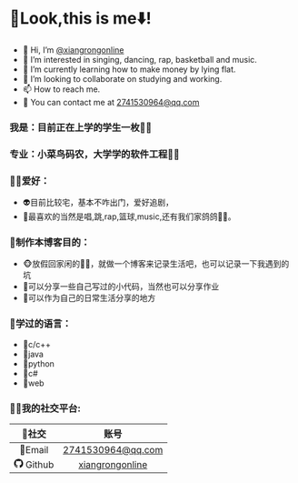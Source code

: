 # 🤳Look,this is me⬇️!
- 👋 Hi, I’m [@xiangrongonline](https://github.com/xiangrongonline)
- 👀 I’m interested in singing, dancing, rap, basketball and music.
- 🌱 I’m currently learning how to make money by lying flat.
- 💞️ I’m looking to collaborate on studying and working.
- 📫 How to reach me.
- 🥳 You can contact me at 2741530964@qq.com

### 我是：目前正在上学的学生一枚👨‍🎓

### 专业：小菜鸟码农，大学学的软件工程👨‍💻

### 🤡🤡爱好：

- 👽目前比较宅，基本不咋出门，爱好追剧，
- 🙉最喜欢的当然是唱,跳,rap,篮球,music,还有我们家鸽鸽🐔🐔。

### 👻制作本博客目的：

- 🐵放假回家闲的🙈🙈，就做一个博客来记录生活吧，也可以记录一下我遇到的坑
- 🐶可以分享一些自己写过的小代码，当然也可以分享作业
- 🦊可以作为自己的日常生活分享的地方

### 📖学过的语言：

- 🦄c/c++
- 🐴java
- 🐯python
- 🦁c#
- 🐺web

### 👏👏我的社交平台:

|                                                                                                                                                                                                                                                                                                                                                                       🤝社交                                                                                                                                                                                                                                                                                                                                                                        |                                    账号                                     |
|:-----------------------------------------------------------------------------------------------------------------------------------------------------------------------------------------------------------------------------------------------------------------------------------------------------------------------------------------------------------------------------------------------------------------------------------------------------------------------------------------------------------------------------------------------------------------------------------------------------------------------------------------------------------------------------------------------------------------------------------------------:|:-------------------------------------------------------------------------:|
|                                                                                                                                                                                                                                                                                                                                                                     📧Email                                                                                                                                                                                                                                                                                                                                                                     |               [2741530964@qq.com](mailto:2741530964@qq.com)               |
| <svg xmlns="http://www.w3.org/2000/svg" width="16" height="16" fill="currentColor" class="bi bi-github" viewBox="0 0 16 16"><path d="M8 0C3.58 0 0 3.58 0 8c0 3.54 2.29 6.53 5.47 7.59.4.07.55-.17.55-.38 0-.19-.01-.82-.01-1.49-2.01.37-2.53-.49-2.69-.94-.09-.23-.48-.94-.82-1.13-.28-.15-.68-.52-.01-.53.63-.01 1.08.58 1.23.82.72 1.21 1.87.87 2.33.66.07-.52.28-.87.51-1.07-1.78-.2-3.64-.89-3.64-3.95 0-.87.31-1.59.82-2.15-.08-.2-.36-1.02.08-2.12 0 0 .67-.21 2.2.82.64-.18 1.32-.27 2-.27.68 0 1.36.09 2 .27 1.53-1.04 2.2-.82 2.2-.82.44 1.1.16 1.92.08 2.12.51.56.82 1.27.82 2.15 0 3.07-1.87 3.75-3.65 3.95.29.25.54.73.54 1.48 0 1.07-.01 1.93-.01 2.2 0 .21.15.46.55.38A8.012 8.012 0 0 0 16 8c0-4.42-3.58-8-8-8z"/></svg> Github |           [xiangrongonline](https://github.com/xiangrongonline)           |
